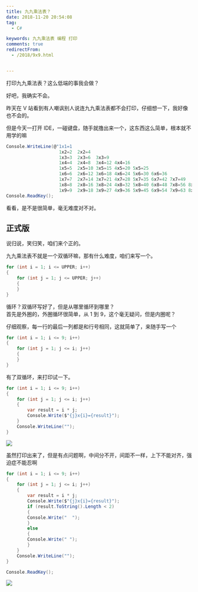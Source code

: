 ```yaml
---
title: 九九乘法表？
date: 2018-11-20 20:54:08
tag:
  - C#

keywords: 九九乘法表 编程 打印
comments: true
redirectFrom:
  - /2018/9x9.html


---
```


打印九九乘法表？这么低端的事我会做？

<!-- more -->

好吧，我确实不会。

昨天在 V 站看到有人嘲讽别人说连九九乘法表都不会打印，仔细想一下，我好像也不会的。

但是今天一打开 IDE，一碰键盘，随手就撸出来一个，这东西这么简单，根本就不用学的嘛

```cs
Console.WriteLine(@"1x1=1
                    1x2=2  2x2=4
                    1x3=3  2x3=6  3x3=9
                    1x4=4  2x4=8  3x4=12 4x4=16
                    1x5=5  2x5=10 3x5=15 4x5=20 5x5=25
                    1x6=6  2x6=12 3x6=18 4x6=24 5x6=30 6x6=36
                    1x7=7  2x7=14 3x7=21 4x7=28 5x7=35 6x7=42 7x7=49
                    1x8=8  2x8=16 3x8=24 4x8=32 5x8=40 6x8=48 7x8=56 8x8=64
                    1x9=9  2x9=18 3x9=27 4x9=36 5x9=45 6x9=54 7x9=63 8x9=72 9x9=81");
Console.ReadKey();
```

看看，是不是很简单，毫无难度对不对。

## 正式版

说归说，笑归笑，咱们来个正的。

九九乘法表不就是一个双循环嘛，那有什么难度，咱们来写一个。

```cs
for (int i = 1; i <= UPPER; i++)
{
    for (int j = 1; j <= UPPER; j++)
    {
    }
}
```

循环？双循环写好了，但是从哪里循环到哪里？  
首先是外圈的，外圈循环很简单，从 1 到 9，这个毫无疑问，但是内圈呢？

仔细观察，每一行的最后一列都是和行号相同，这就简单了，来随手写一个

```cs
for (int i = 1; i <= 9; i++)
{
    for (int j = 1; j <= i; j++)
    {
    }
}
```

有了双循环，来打印试一下。

```cs
for (int i = 1; i <= 9; i++)
{
    for (int j = 1; j <= i; j++)
    {
        var result = i * j;
        Console.Write($"{j}x{i}={result}");
    }
    Console.WriteLine("");
}
```

![](https://s1.ax1x.com/2018/11/20/F9USDf.png)

虽然打印出来了，但是有点问题啊，中间分不开，间距不一样，上下不能对齐，强迫症不能忍啊

```cs
for (int i = 1; i <= 9; i++)
{
    for (int j = 1; j <= i; j++)
    {
        var result = i * j;
        Console.Write($"{j}x{i}={result}");
        if (result.ToString().Length < 2)
        {
        Console.Write("  ");
        }
        else
        {
        Console.Write(" ");
        }
    }
    Console.WriteLine("");
}

Console.ReadKey();
```

![](https://s1.ax1x.com/2018/11/20/F9UYKx.png)
